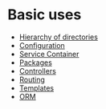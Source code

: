 <meta name="docparser-index" content="Basic uses" />
<meta name="docparser-index-order" content="2" />
<meta name="docparser-description" content="Basic uses of Berlioz Framework" />

# Basic uses

- [Hierarchy of directories](./directories.md)
- [Configuration](basic/config.md)
- [Service Container](basic/service-container.md)
- [Packages](basic/packages.md)
- [Controllers](basic/controllers.md)
- [Routing](basic/routing.md)
- [Templates](basic/templates.md)
- [ORM](basic/orm.md)
